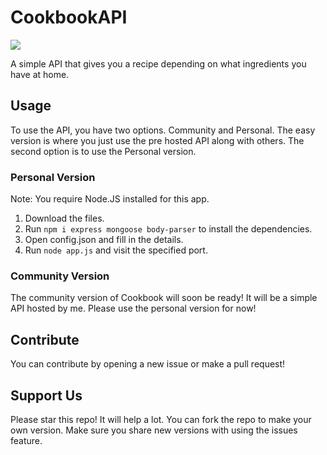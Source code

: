 # CookbookAPI

[](https://img.shields.io/github/stars/superzackx/CookbookAPI)
<img src="https://img.shields.io/github/forks/superzackx/CookbookAPI">

A simple API that gives you a recipe depending on what ingredients you have at home.

## Usage

To use the API, you have two options. Community and Personal. The easy version is where you just use the pre hosted API along with others. The second option is to use the Personal version. 

### Personal Version

Note: You require Node.JS installed for this app.

1. Download the files.
2. Run ```npm i express mongoose body-parser``` to install the dependencies. 
3. Open config.json and fill in the details.
4. Run ```node app.js``` and visit the specified port.

### Community Version

The community version of Cookbook will soon be ready! It will be a simple API hosted by me. Please use the personal version for now!


## Contribute

You can contribute by opening a new issue or make a pull request! 

## Support Us

Please star this repo! It will help a lot. You can fork the repo to make your own version. Make sure you share new versions with using the issues feature.
